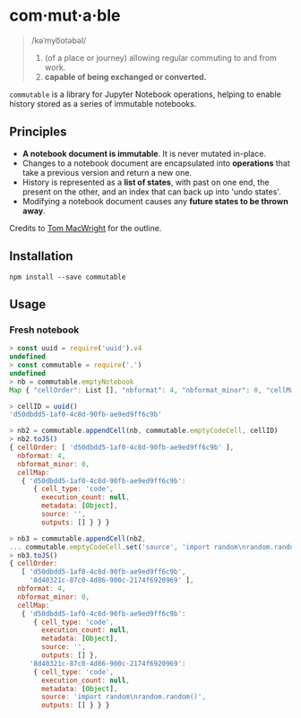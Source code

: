 # com·mut·a·ble

> /kəˈmyo͞otəbəl/
>
> 1. (of a place or journey) allowing regular commuting to and from work.
> 2. **capable of being exchanged or converted.**

`commutable` is a library for Jupyter Notebook operations, helping to enable
history stored as a series of immutable notebooks.

## Principles

* **A notebook document is immutable**. It is never mutated in-place.
* Changes to a notebook document are encapsulated into **operations** that take a previous version and return a new one.
* History is represented as a **list of states**, with past on one end, the present on the other, and an index that can back up into 'undo states'.
* Modifying a notebook document causes any **future states to be thrown away**.

Credits to [Tom MacWright](http://www.macwright.org/2015/05/18/practical-undo.html) for the outline.

## Installation

```
npm install --save commutable
```

## Usage

### Fresh notebook

```js
> const uuid = require('uuid').v4
undefined
> const commutable = require('.')
undefined
> nb = commutable.emptyNotebook
Map { "cellOrder": List [], "nbformat": 4, "nbformat_minor": 0, "cellMap": Map {} }

> cellID = uuid()
'd50dbdd5-1af0-4c8d-90fb-ae9ed9ff6c9b'

> nb2 = commutable.appendCell(nb, commutable.emptyCodeCell, cellID)
> nb2.toJS()
{ cellOrder: [ 'd50dbdd5-1af0-4c8d-90fb-ae9ed9ff6c9b' ],
  nbformat: 4,
  nbformat_minor: 0,
  cellMap:
   { 'd50dbdd5-1af0-4c8d-90fb-ae9ed9ff6c9b':
      { cell_type: 'code',
        execution_count: null,
        metadata: [Object],
        source: '',
        outputs: [] } } }

> nb3 = commutable.appendCell(nb2,
... commutable.emptyCodeCell.set('source', 'import random\nrandom.random()'), uuid())
> nb3.toJS()
{ cellOrder:
   [ 'd50dbdd5-1af0-4c8d-90fb-ae9ed9ff6c9b',
     '8d40321c-87c0-4d86-900c-2174f6920969' ],
  nbformat: 4,
  nbformat_minor: 0,
  cellMap:
   { 'd50dbdd5-1af0-4c8d-90fb-ae9ed9ff6c9b':
      { cell_type: 'code',
        execution_count: null,
        metadata: [Object],
        source: '',
        outputs: [] },
     '8d40321c-87c0-4d86-900c-2174f6920969':
      { cell_type: 'code',
        execution_count: null,
        metadata: [Object],
        source: 'import random\nrandom.random()',
        outputs: [] } } }
```
